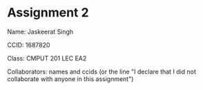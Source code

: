 # Assignment 2

Name: Jaskeerat Singh

CCID: 1687820

Class: CMPUT 201 LEC EA2

Collaborators: names and ccids (or the line "I declare that I did not collaborate with anyone in this assignment")

